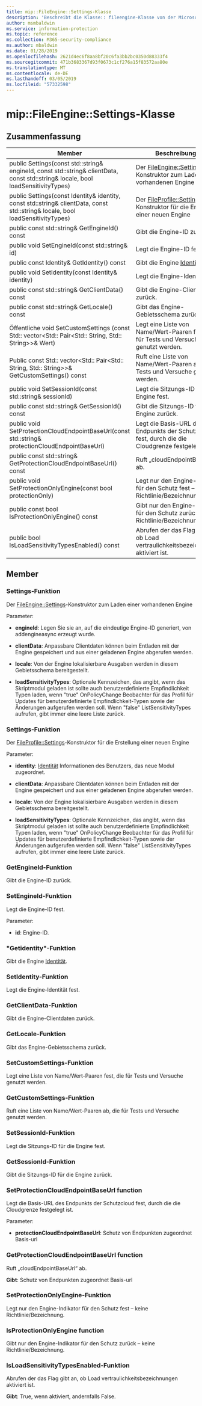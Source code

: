 ```yaml
---
title: mip::FileEngine::Settings-Klasse
description: 'Beschreibt die Klasse:: fileengine-Klasse von der Microsoft Information Protection (MIP) SDK.'
author: msmbaldwin
ms.service: information-protection
ms.topic: reference
ms.collection: M365-security-compliance
ms.author: mbaldwin
ms.date: 01/28/2019
ms.openlocfilehash: 2621d4ec6f8aa8bf20c6fa3bb2bc0350d88333f4
ms.sourcegitcommit: 471b3683367d93f0673c1cf276a15f83572aa80e
ms.translationtype: MT
ms.contentlocale: de-DE
ms.lasthandoff: 03/05/2019
ms.locfileid: "57332598"
---
```

# <a name="class-mipfileenginesettings"></a>mip::FileEngine::Settings-Klasse 
  
## <a name="summary"></a>Zusammenfassung
 Member                        | Beschreibungen                                
--------------------------------|---------------------------------------------
public Settings(const std::string& engineId, const std::string& clientData, const std::string& locale, bool loadSensitivityTypes)  |  Der [FileEngine::Settings](class_mip_fileengine_settings.md)-Konstruktor zum Laden einer vorhandenen Engine
public Settings(const Identity& identity, const std::string& clientData, const std::string& locale, bool loadSensitivityTypes)  |  Der [FileProfile::Settings](class_mip_fileprofile_settings.md)-Konstruktor für die Erstellung einer neuen Engine
public const std::string& GetEngineId() const  |  Gibt die Engine-ID zurück.
public void SetEngineId(const std::string& id)  |  Legt die Engine-ID fest.
public const Identity& GetIdentity() const  |  Gibt die Engine [Identität](class_mip_identity.md).
public void SetIdentity(const Identity& identity)  |  Legt die Engine-Identität fest.
public const std::string& GetClientData() const  |  Gibt die Engine-Clientdaten zurück.
public const std::string& GetLocale() const  |  Gibt das Engine-Gebietsschema zurück.
Öffentliche void SetCustomSettings (const Std:: vector\<Std:: Pair\<Std:: String, Std:: String\>\>& Wert)  |  Legt eine Liste von Name/Wert-Paaren fest, die für Tests und Versuche genutzt werden.
Public const Std:: vector\<Std:: Pair\<Std:: String, Std:: String\>\>& GetCustomSettings() const  |  Ruft eine Liste von Name/Wert-Paaren ab, die für Tests und Versuche genutzt werden.
public void SetSessionId(const std::string& sessionId)  |  Legt die Sitzungs-ID für die Engine fest.
public const std::string& GetSessionId() const  |  Gibt die Sitzungs-ID für die Engine zurück.
public void SetProtectionCloudEndpointBaseUrl(const std::string& protectionCloudEndpointBaseUrl)  |  Legt die Basis-URL des Endpunkts der Schutzcloud fest, durch die die Cloudgrenze festgelegt ist.
public const std::string& GetProtectionCloudEndpointBaseUrl() const  |  Ruft „cloudEndpointBaseUrl“ ab.
public void SetProtectionOnlyEngine(const bool protectionOnly)  |  Legt nur den Engine-Indikator für den Schutz fest – keine Richtlinie/Bezeichnung.
public const bool IsProtectionOnlyEngine() const  |  Gibt nur den Engine-Indikator für den Schutz zurück – keine Richtlinie/Bezeichnung.
public bool IsLoadSensitivityTypesEnabled() const  |  Abrufen der das Flag gibt an, ob Load vertraulichkeitsbezeichnungen aktiviert ist.
  
## <a name="members"></a>Member
  
### <a name="settings-function"></a>Settings-Funktion
Der [FileEngine::Settings](class_mip_fileengine_settings.md)-Konstruktor zum Laden einer vorhandenen Engine

Parameter:  
* **engineId**: Legen Sie sie an, auf die eindeutige Engine-ID generiert, von addengineasync erzeugt wurde. 


* **clientData**: Anpassbare Clientdaten können beim Entladen mit der Engine gespeichert und aus einer geladenen Engine abgerufen werden. 


* **locale**: Von der Engine lokalisierbare Ausgaben werden in diesem Gebietsschema bereitgestellt. 


* **loadSensitivityTypes**: Optionale Kennzeichen, das angibt, wenn das Skriptmodul geladen ist sollte auch benutzerdefinierte Empfindlichkeit Typen laden, wenn "true" OnPolicyChange Beobachter für das Profil für Updates für benutzerdefinierte Empfindlichkeit-Typen sowie der Änderungen aufgerufen werden soll. Wenn "false" ListSensitivityTypes aufrufen, gibt immer eine leere Liste zurück.


  
### <a name="settings-function"></a>Settings-Funktion
Der [FileProfile::Settings](class_mip_fileprofile_settings.md)-Konstruktor für die Erstellung einer neuen Engine

Parameter:  
* **identity**: [Identität](class_mip_identity.md) Informationen des Benutzers, das neue Modul zugeordnet. 


* **clientData**: Anpassbare Clientdaten können beim Entladen mit der Engine gespeichert und aus einer geladenen Engine abgerufen werden. 


* **locale**: Von der Engine lokalisierbare Ausgaben werden in diesem Gebietsschema bereitgestellt. 


* **loadSensitivityTypes**: Optionale Kennzeichen, das angibt, wenn das Skriptmodul geladen ist sollte auch benutzerdefinierte Empfindlichkeit Typen laden, wenn "true" OnPolicyChange Beobachter für das Profil für Updates für benutzerdefinierte Empfindlichkeit-Typen sowie der Änderungen aufgerufen werden soll. Wenn "false" ListSensitivityTypes aufrufen, gibt immer eine leere Liste zurück.


  
### <a name="getengineid-function"></a>GetEngineId-Funktion
Gibt die Engine-ID zurück.
  
### <a name="setengineid-function"></a>SetEngineId-Funktion
Legt die Engine-ID fest.

Parameter:  
* **id**: Engine-ID.


  
### <a name="getidentity-function"></a>"Getidentity"-Funktion
Gibt die Engine [Identität](class_mip_identity.md).
  
### <a name="setidentity-function"></a>SetIdentity-Funktion
Legt die Engine-Identität fest.
  
### <a name="getclientdata-function"></a>GetClientData-Funktion
Gibt die Engine-Clientdaten zurück.
  
### <a name="getlocale-function"></a>GetLocale-Funktion
Gibt das Engine-Gebietsschema zurück.
  
### <a name="setcustomsettings-function"></a>SetCustomSettings-Funktion
Legt eine Liste von Name/Wert-Paaren fest, die für Tests und Versuche genutzt werden.
  
### <a name="getcustomsettings-function"></a>GetCustomSettings-Funktion
Ruft eine Liste von Name/Wert-Paaren ab, die für Tests und Versuche genutzt werden.
  
### <a name="setsessionid-function"></a>SetSessionId-Funktion
Legt die Sitzungs-ID für die Engine fest.
  
### <a name="getsessionid-function"></a>GetSessionId-Funktion
Gibt die Sitzungs-ID für die Engine zurück.
  
### <a name="setprotectioncloudendpointbaseurl-function"></a>SetProtectionCloudEndpointBaseUrl function
Legt die Basis-URL des Endpunkts der Schutzcloud fest, durch die die Cloudgrenze festgelegt ist.

Parameter:  
* **protectionCloudEndpointBaseUrl**: Schutz von Endpunkten zugeordnet Basis-url


  
### <a name="getprotectioncloudendpointbaseurl-function"></a>GetProtectionCloudEndpointBaseUrl function
Ruft „cloudEndpointBaseUrl“ ab.

  
**Gibt**: Schutz von Endpunkten zugeordnet Basis-url
  
### <a name="setprotectiononlyengine-function"></a>SetProtectionOnlyEngine-Funktion
Legt nur den Engine-Indikator für den Schutz fest – keine Richtlinie/Bezeichnung.
  
### <a name="isprotectiononlyengine-function"></a>IsProtectionOnlyEngine function
Gibt nur den Engine-Indikator für den Schutz zurück – keine Richtlinie/Bezeichnung.
  
### <a name="isloadsensitivitytypesenabled-function"></a>IsLoadSensitivityTypesEnabled-Funktion
Abrufen der das Flag gibt an, ob Load vertraulichkeitsbezeichnungen aktiviert ist.

  
**Gibt**: True, wenn aktiviert, andernfalls False.
